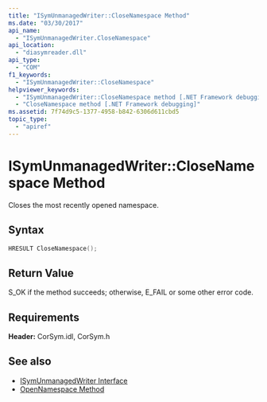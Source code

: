 ```yaml
---
title: "ISymUnmanagedWriter::CloseNamespace Method"
ms.date: "03/30/2017"
api_name: 
  - "ISymUnmanagedWriter.CloseNamespace"
api_location: 
  - "diasymreader.dll"
api_type: 
  - "COM"
f1_keywords: 
  - "ISymUnmanagedWriter::CloseNamespace"
helpviewer_keywords: 
  - "ISymUnmanagedWriter::CloseNamespace method [.NET Framework debugging]"
  - "CloseNamespace method [.NET Framework debugging]"
ms.assetid: 7f74d9c5-1377-4958-b842-6306d611cbd5
topic_type: 
  - "apiref"
---
```

# ISymUnmanagedWriter::CloseNamespace Method
Closes the most recently opened namespace.  
  
## Syntax  
  
```cpp  
HRESULT CloseNamespace();  
```  
  
## Return Value  
 S_OK if the method succeeds; otherwise, E_FAIL or some other error code.  
  
## Requirements  
 **Header:** CorSym.idl, CorSym.h  
  
## See also

- [ISymUnmanagedWriter Interface](isymunmanagedwriter-interface.md)
- [OpenNamespace Method](isymunmanagedwriter-opennamespace-method.md)
